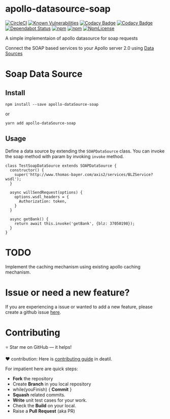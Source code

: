 # apollo-datasource-soap

[![CircleCI](https://circleci.com/gh/RishikeshDarandale/apollo-datasource-soap.svg?style=svg)](https://circleci.com/gh/RishikeshDarandale/apollo-datasource-soap)
[![Known Vulnerabilities](https://snyk.io/test/github/RishikeshDarandale/apollo-datasource-soap/badge.svg)](https://snyk.io/test/github/RishikeshDarandale/apollo-datasource-soap)
[![Codacy Badge](https://api.codacy.com/project/badge/Grade/b5521af6e43f477a85b40d146177dc32)](https://www.codacy.com/app/RishikeshDarandale/apollo-datasource-soap?utm_source=github.com&amp;utm_medium=referral&amp;utm_content=RishikeshDarandale/apollo-datasource-soap&amp;utm_campaign=Badge_Grade)
[![Codacy Badge](https://api.codacy.com/project/badge/Coverage/4c6f4aac6d12468c9eb1d2fd0eace794)](https://www.codacy.com/app/RishikeshDarandale/apollo-datasource-soap?utm_source=github.com&utm_medium=referral&utm_content=RishikeshDarandale/apollo-datasource-soap&utm_campaign=Badge_Coverage)
[![Dependabot Status](https://api.dependabot.com/badges/status?host=github&repo=RishikeshDarandale/apollo-datasource-soap)](https://dependabot.com)
[![npm](https://img.shields.io/npm/v/apollo-datasource-soap.svg)](https://www.npmjs.com/package/apollo-datasource-soap)
[![npm](https://img.shields.io/npm/dt/apollo-datasource-soap.svg)](https://www.npmjs.com/package/apollo-datasource-soap)
[![NpmLicense](https://img.shields.io/npm/l/apollo-datasource-soap.svg)](https://github.com/RishikeshDarandale/apollo-datasource-soap/blob/master/LICENSE)

A simple implementaion of apollo datasource for soap requests

Connect the SOAP based services to your Apollo server 2.0 using [Data Sources][1]

# Soap Data Source

## Install

```
npm install --save apollo-dataSource-soap
```

or

```
yarn add apollo-dataSource-soap
```

## Usage

Define a data source by extending the `SOAPDataSource` class. You can invoke the soap method with param by invoking `invoke` method.

```
class TestSoapDataSource extends SOAPDataSource {
  constructor() {
    super('http://www.thomas-bayer.com/axis2/services/BLZService?wsdl');
  }

  async willSendRequest(options) {
    options.wsdl_headers = {
      Authorization: token,
    }
  }

  async getBank() {
    return await this.invoke('getBank', {blz: 37050198});
  }
}
```

# TODO

Implement the caching mechanism using existing apollo caching mechanism.

# Issue or need a new feature?

If you are experiencing a issue or wanted to add a new feature, please create a github issue [here][2].

# Contributing

:star: Star me on GitHub — it helps!

:heart: contribution: Here is [contributing guide][3] in deatil.

For impatient here are quick steps:

- **Fork** the repository
- Create **Branch** in you local repository
- while(youFinish) { **Commit** }
- **Squash** related commits.
- **Write** unit test cases for your work.
- Check the **Build** on your local.
- Raise a **Pull Request** (aka PR)


[1]: https://www.apollographql.com/docs/apollo-server/features/data-sources.html
[2]: https://github.com/RishikeshDarandale/apollo-datasource-soap/issues/new
[3]: ./CONTRIBUTING.md
